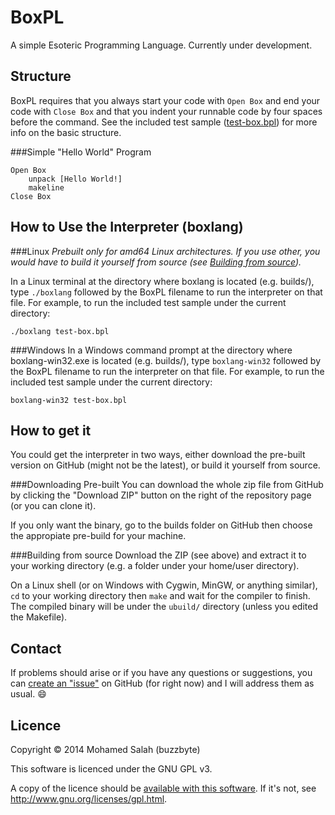 BoxPL
=====

A simple Esoteric Programming Language. Currently under development.

Structure
---------
BoxPL requires that you always start your code with `Open Box` and end your code with `Close Box` and that you indent your runnable code by four spaces before the command. See the included test sample ([test-box.bpl](https://github.com/buzzbyte/BoxPL/blob/master/test-box.bpl)) for more info on the basic structure.

###Simple "Hello World" Program
```boxpl
Open Box
    unpack [Hello World!]
    makeline
Close Box
```

How to Use the Interpreter (boxlang)
------------------------------------
###Linux
*Prebuilt only for amd64 Linux architectures. If you use other, you would have to build it yourself from source (see [Building from source](#building-from-source)).*

In a Linux terminal at the directory where boxlang is located (e.g. builds/), type `./boxlang` followed by the BoxPL filename to run the interpreter on that file.
For example, to run the included test sample under the current directory:
```unix
./boxlang test-box.bpl
```

###Windows
In a Windows command prompt at the directory where boxlang-win32.exe is located (e.g. builds/), type `boxlang-win32` followed by the BoxPL filename to run the interpreter on that file.
For example, to run the included test sample under the current directory:
```dos
boxlang-win32 test-box.bpl
```

How to get it
-------------
You could get the interpreter in two ways, either download the pre-built version on GitHub (might not be the latest), or build it yourself from source.

###Downloading Pre-built
You can download the whole zip file from GitHub by clicking the "Download ZIP" button on the right of the repository page (or you can clone it).

If you only want the binary, go to the builds folder on GitHub then choose the appropiate pre-build for your machine.

###Building from source
Download the ZIP (see above) and extract it to your working directory (e.g. a folder under your home/user directory).

On a Linux shell (or on Windows with Cygwin, MinGW, or anything similar), `cd` to your working directory then `make` and wait for the compiler to finish. The compiled binary will be under the `ubuild/` directory (unless you edited the Makefile).

Contact
-------
If problems should arise or if you have any questions or suggestions, you can [create an "issue"](https://github.com/buzzbyte/BoxPL/issues/new) on GitHub (for right now) and I will address them as usual. :smile:

Licence
-------
Copyright &copy; 2014  Mohamed Salah (buzzbyte)

This software is licenced under the GNU GPL v3.

A copy of the licence should be [available with this software](https://github.com/buzzbyte/BoxPL/blob/master/LICENSE). If it's not, see http://www.gnu.org/licenses/gpl.html.
